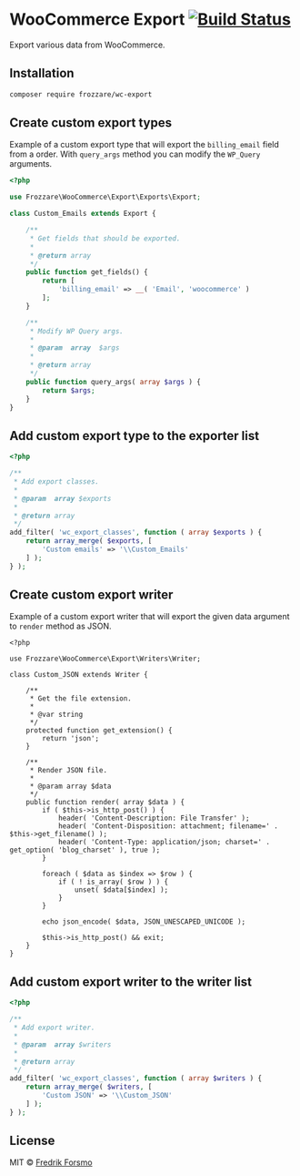 # WooCommerce Export [![Build Status](https://travis-ci.org/frozzare/wc-export.svg?branch=master)](https://travis-ci.org/frozzare/wc-export)

Export various data from WooCommerce.

## Installation

```sh
composer require frozzare/wc-export
```

## Create custom export types

Example of a custom export type that will export the `billing_email` field from a order. With `query_args` method you can modify the `WP_Query` arguments.

```php
<?php

use Frozzare\WooCommerce\Export\Exports\Export;

class Custom_Emails extends Export {

	/**
	 * Get fields that should be exported.
	 *
	 * @return array
	 */
	public function get_fields() {
		return [
			'billing_email' => __( 'Email', 'woocommerce' )
		];
	}

	/**
	 * Modify WP Query args.
	 *
	 * @param  array  $args
	 *
	 * @return array
	 */
	public function query_args( array $args ) {
		return $args;
	}
}
```

## Add custom export type to the exporter list

```php
<?php

/**
 * Add export classes.
 *
 * @param  array $exports
 *
 * @return array
 */
add_filter( 'wc_export_classes', function ( array $exports ) {
	return array_merge( $exports, [
		'Custom emails' => '\\Custom_Emails'
	] );
} );
```

## Create custom export writer

Example of a custom export writer that will export the given data argument to `render` method as JSON.

```
<?php

use Frozzare\WooCommerce\Export\Writers\Writer;

class Custom_JSON extends Writer {

	/**
	 * Get the file extension.
	 *
	 * @var string
	 */
	protected function get_extension() {
		return 'json';
	}

	/**
	 * Render JSON file.
	 *
	 * @param array $data
	 */
	public function render( array $data ) {
		if ( $this->is_http_post() ) {
			header( 'Content-Description: File Transfer' );
			header( 'Content-Disposition: attachment; filename=' . $this->get_filename() );
			header( 'Content-Type: application/json; charset=' . get_option( 'blog_charset' ), true );
		}

		foreach ( $data as $index => $row ) {
			if ( ! is_array( $row ) ) {
				unset( $data[$index] );
			}
		}

		echo json_encode( $data, JSON_UNESCAPED_UNICODE );

		$this->is_http_post() && exit;
	}
}
```

## Add custom export writer to the writer list

```php
<?php

/**
 * Add export writer.
 *
 * @param  array $writers
 *
 * @return array
 */
add_filter( 'wc_export_classes', function ( array $writers ) {
	return array_merge( $writers, [
		'Custom JSON' => '\\Custom_JSON'
	] );
} );
```

## License

MIT © [Fredrik Forsmo](https://github.com/frozzare)
